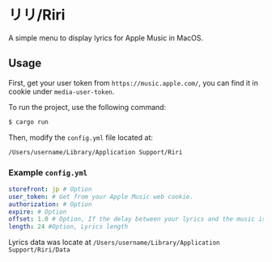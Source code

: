 # リリ/Riri

A simple menu to display lyrics for Apple Music in MacOS.

## Usage

First, get your user token from `https://music.apple.com/`, you can find it in cookie under `media-user-token`.

To run the project, use the following command:

```bash
$ cargo run
```

Then, modify the `config.yml` file located at:

```
/Users/username/Library/Application Support/Riri
```

### Example `config.yml`

```yaml
storefront: jp # Option
user_token: # Get from your Apple Music web cookie.
authorization: # Option
expire: # Option
offset: 1.0 # Option, If the delay between your lyrics and the music is too large, then you can adjust this.
length: 24 #Option, Lyrics length
```

Lyrics data was locate at `/Users/username/Library/Application Support/Riri/Data`